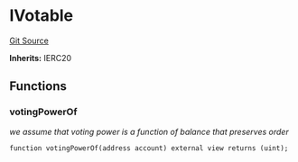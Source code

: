 # IVotable
[Git Source](https://github.com/FloorDAO/floor-v2/blob/fce0c6edadd90eef36eb24d13cfb5b386eeb9d00/src/interfaces/tokens/Votable.sol)

**Inherits:**
IERC20


## Functions
### votingPowerOf

*we assume that voting power is a function of balance that preserves order*


```solidity
function votingPowerOf(address account) external view returns (uint);
```

